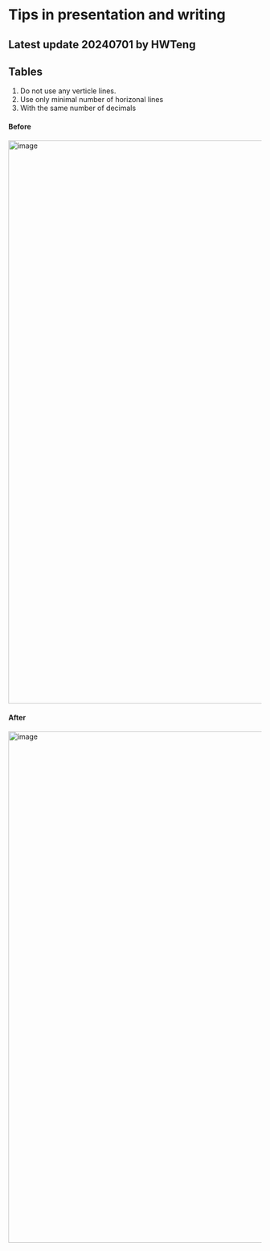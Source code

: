 # Tips in presentation and writing

## Latest update 20240701 by HWTeng



## Tables

1. Do not use any verticle lines.
2. Use only minimal number of horizonal lines
3. With the same number of decimals

#### Before 

<img width="1121" alt="image" src="https://github.com/venteng/finalytics/assets/55239313/686341b4-b412-4e26-a981-c0da8dd2a8df">


#### After

<img width="1018" alt="image" src="https://github.com/venteng/finalytics/assets/55239313/00ebaea6-be90-44cf-b10d-ac2f346b3bfd">
